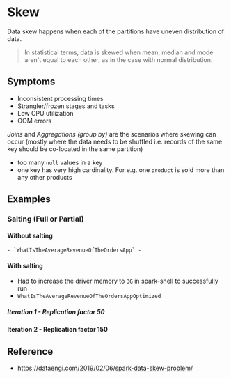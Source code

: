 # Skew

Data skew happens when each of the partitions have uneven distribution of data.

> In statistical terms, data is skewed when mean, median and mode aren't equal to each 
> other, as in the case with normal distribution.

## Symptoms

- Inconsistent processing times
- Strangler/frozen stages and tasks
- Low CPU utilization
- OOM errors

*Joins* and *Aggregations (group by)* are the scenarios where skewing can occur 
(mostly where the data needs to be shuffled i.e. 
records of the same key should be co-located in the same partition)

- too many `null` values in a key
- one key has very high cardinality. For e.g. one `product` is sold more than any other
products

## Examples

### Salting (Full or Partial)

#### Without salting
    - `WhatIsTheAverageRevenueOfTheOrdersApp` -

#### With salting

- Had to increase the driver memory to `3G` in spark-shell to successfully run
- `WhatIsTheAverageRevenueOfTheOrdersAppOptimized`

##### Iteration 1 - Replication factor 50



#### Iteration 2 - Replication factor 150 

## Reference

- https://dataengi.com/2019/02/06/spark-data-skew-problem/